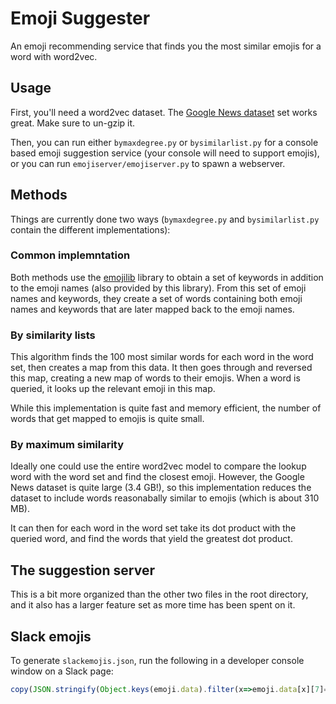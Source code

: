 # Emoji Suggester

An emoji recommending service that finds you the most similar emojis for a word with word2vec.

## Usage

First, you'll need a word2vec dataset. The [Google News dataset](https://drive.google.com/file/d/0B7XkCwpI5KDYNlNUTTlSS21pQmM/edit?usp=sharing) set works great. Make sure to un-gzip it.

Then, you can run either `bymaxdegree.py` or `bysimilarlist.py` for a console based emoji suggestion service (your console will need to support emojis), or you can run `emojiserver/emojiserver.py` to spawn a webserver.

## Methods

Things are currently done two ways (`bymaxdegree.py` and `bysimilarlist.py` contain the different implementations):

### Common implemntation

Both methods use the [emojilib](https://github.com/muan/emojilib) library to obtain a set of keywords in addition to the emoji names (also provided by this library).
From this set of emoji names and keywords, they create a set of words containing both emoji names and keywords that are later mapped back to the emoji names.

### By similarity lists

This algorithm finds the 100 most similar words for each word in the word set, then creates a map from this data. It then goes through and reversed this map, creating a new map of words to their emojis. When a word is queried, it looks up the relevant emoji in this map.

While this implementation is quite fast and memory efficient, the number of words that get mapped to emojis is quite small.

### By maximum similarity

Ideally one could use the entire word2vec model to compare the lookup word with the word set and find the closest emoji. However, the Google News dataset is quite large (3.4 GB!), so this implementation reduces the dataset to include words reasonabally similar to emojis (which is about 310 MB).

It can then for each word in the word set take its dot product with the queried word, and find the words that yield the greatest dot product.

## The suggestion server

This is a bit more organized than the other two files in the root directory, and it also has a larger feature set as more time has been spent on it.

## Slack emojis

To generate `slackemojis.json`, run the following in a developer console window on a Slack page:

```javascript
copy(JSON.stringify(Object.keys(emoji.data).filter(x=>emoji.data[x][7]==0).map(x=>({char: emoji.data[x][0], name: emoji.data[x][3], code: x}))))
```
